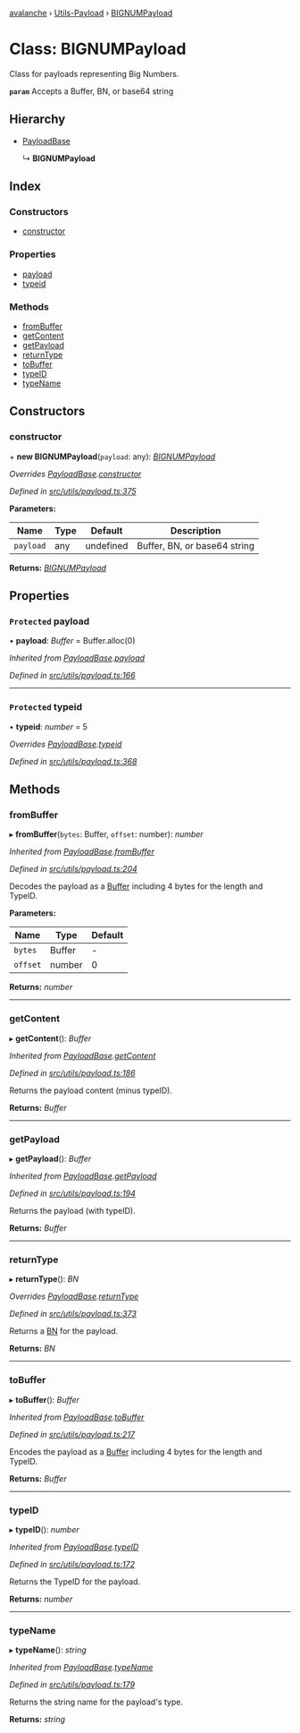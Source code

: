 [avalanche](../README.md) › [Utils-Payload](../modules/utils_payload.md) › [BIGNUMPayload](utils_payload.bignumpayload.md)

# Class: BIGNUMPayload

Class for payloads representing Big Numbers.

**`param`** Accepts a Buffer, BN, or base64 string

## Hierarchy

* [PayloadBase](utils_payload.payloadbase.md)

  ↳ **BIGNUMPayload**

## Index

### Constructors

* [constructor](utils_payload.bignumpayload.md#constructor)

### Properties

* [payload](utils_payload.bignumpayload.md#protected-payload)
* [typeid](utils_payload.bignumpayload.md#protected-typeid)

### Methods

* [fromBuffer](utils_payload.bignumpayload.md#frombuffer)
* [getContent](utils_payload.bignumpayload.md#getcontent)
* [getPayload](utils_payload.bignumpayload.md#getpayload)
* [returnType](utils_payload.bignumpayload.md#returntype)
* [toBuffer](utils_payload.bignumpayload.md#tobuffer)
* [typeID](utils_payload.bignumpayload.md#typeid)
* [typeName](utils_payload.bignumpayload.md#typename)

## Constructors

###  constructor

\+ **new BIGNUMPayload**(`payload`: any): *[BIGNUMPayload](utils_payload.bignumpayload.md)*

*Overrides [PayloadBase](utils_payload.payloadbase.md).[constructor](utils_payload.payloadbase.md#constructor)*

*Defined in [src/utils/payload.ts:375](https://github.com/ava-labs/avalanchejs/blob/a2feb77/src/utils/payload.ts#L375)*

**Parameters:**

Name | Type | Default | Description |
------ | ------ | ------ | ------ |
`payload` | any | undefined | Buffer, BN, or base64 string  |

**Returns:** *[BIGNUMPayload](utils_payload.bignumpayload.md)*

## Properties

### `Protected` payload

• **payload**: *Buffer* = Buffer.alloc(0)

*Inherited from [PayloadBase](utils_payload.payloadbase.md).[payload](utils_payload.payloadbase.md#protected-payload)*

*Defined in [src/utils/payload.ts:166](https://github.com/ava-labs/avalanchejs/blob/a2feb77/src/utils/payload.ts#L166)*

___

### `Protected` typeid

• **typeid**: *number* = 5

*Overrides [PayloadBase](utils_payload.payloadbase.md).[typeid](utils_payload.payloadbase.md#protected-typeid)*

*Defined in [src/utils/payload.ts:368](https://github.com/ava-labs/avalanchejs/blob/a2feb77/src/utils/payload.ts#L368)*

## Methods

###  fromBuffer

▸ **fromBuffer**(`bytes`: Buffer, `offset`: number): *number*

*Inherited from [PayloadBase](utils_payload.payloadbase.md).[fromBuffer](utils_payload.payloadbase.md#frombuffer)*

*Defined in [src/utils/payload.ts:204](https://github.com/ava-labs/avalanchejs/blob/a2feb77/src/utils/payload.ts#L204)*

Decodes the payload as a [Buffer](https://github.com/feross/buffer) including 4 bytes for the length and TypeID.

**Parameters:**

Name | Type | Default |
------ | ------ | ------ |
`bytes` | Buffer | - |
`offset` | number | 0 |

**Returns:** *number*

___

###  getContent

▸ **getContent**(): *Buffer*

*Inherited from [PayloadBase](utils_payload.payloadbase.md).[getContent](utils_payload.payloadbase.md#getcontent)*

*Defined in [src/utils/payload.ts:186](https://github.com/ava-labs/avalanchejs/blob/a2feb77/src/utils/payload.ts#L186)*

Returns the payload content (minus typeID).

**Returns:** *Buffer*

___

###  getPayload

▸ **getPayload**(): *Buffer*

*Inherited from [PayloadBase](utils_payload.payloadbase.md).[getPayload](utils_payload.payloadbase.md#getpayload)*

*Defined in [src/utils/payload.ts:194](https://github.com/ava-labs/avalanchejs/blob/a2feb77/src/utils/payload.ts#L194)*

Returns the payload (with typeID).

**Returns:** *Buffer*

___

###  returnType

▸ **returnType**(): *BN*

*Overrides [PayloadBase](utils_payload.payloadbase.md).[returnType](utils_payload.payloadbase.md#abstract-returntype)*

*Defined in [src/utils/payload.ts:373](https://github.com/ava-labs/avalanchejs/blob/a2feb77/src/utils/payload.ts#L373)*

Returns a [BN](https://github.com/indutny/bn.js/) for the payload.

**Returns:** *BN*

___

###  toBuffer

▸ **toBuffer**(): *Buffer*

*Inherited from [PayloadBase](utils_payload.payloadbase.md).[toBuffer](utils_payload.payloadbase.md#tobuffer)*

*Defined in [src/utils/payload.ts:217](https://github.com/ava-labs/avalanchejs/blob/a2feb77/src/utils/payload.ts#L217)*

Encodes the payload as a [Buffer](https://github.com/feross/buffer) including 4 bytes for the length and TypeID.

**Returns:** *Buffer*

___

###  typeID

▸ **typeID**(): *number*

*Inherited from [PayloadBase](utils_payload.payloadbase.md).[typeID](utils_payload.payloadbase.md#typeid)*

*Defined in [src/utils/payload.ts:172](https://github.com/ava-labs/avalanchejs/blob/a2feb77/src/utils/payload.ts#L172)*

Returns the TypeID for the payload.

**Returns:** *number*

___

###  typeName

▸ **typeName**(): *string*

*Inherited from [PayloadBase](utils_payload.payloadbase.md).[typeName](utils_payload.payloadbase.md#typename)*

*Defined in [src/utils/payload.ts:179](https://github.com/ava-labs/avalanchejs/blob/a2feb77/src/utils/payload.ts#L179)*

Returns the string name for the payload's type.

**Returns:** *string*
